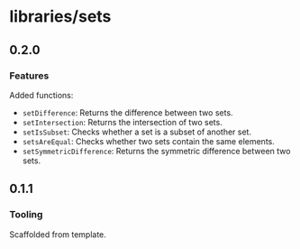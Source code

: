 # libraries/sets

## 0.2.0

### Features

Added functions:

- `setDifference`: Returns the difference between two sets.
- `setIntersection`: Returns the intersection of two sets.
- `setIsSubset`: Checks whether a set is a subset of another set.
- `setsAreEqual`: Checks whether two sets contain the same elements.
- `setSymmetricDifference`: Returns the symmetric difference between two sets.

## 0.1.1

### Tooling

Scaffolded from template.
